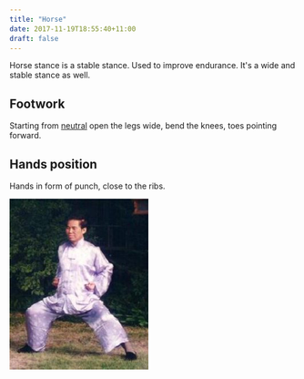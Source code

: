 ```yaml
---
title: "Horse"
date: 2017-11-19T18:55:40+11:00
draft: false
---
```


Horse stance is a stable stance. Used to improve endurance. It's a wide and stable stance as well.


## Footwork
Starting from [neutral](../neutral) open the legs wide, bend the knees, toes pointing forward.

## Hands position
Hands in form of punch, close to the ribs.


![Horse stance](images/horse-stance.jpg)

